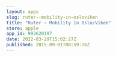 ```yaml
---
layout: apps
slug: ruter--mobility-in-osloviken
title: "Ruter – Mobility in Oslo/Viken"
store: apple
app_id: 993620197
date: 2022-03-29T15:02:27Z
published: 2015-09-01T08:59:16Z
---
```

